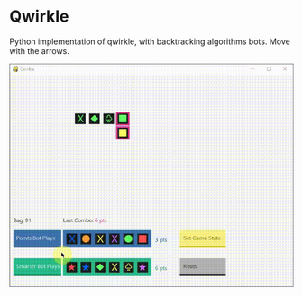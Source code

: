 # Qwirkle
Python implementation of qwirkle, with backtracking algorithms bots. Move with the arrows.

![alt text](https://github.com/Lumanter/Qwirkle/blob/master/gameplay.gif "Qwirkle gameplay")
